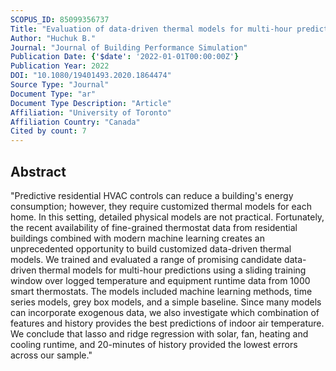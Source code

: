 ```yaml
---
SCOPUS_ID: 85099356737
Title: "Evaluation of data-driven thermal models for multi-hour predictions using residential smart thermostat data"
Author: "Huchuk B."
Journal: "Journal of Building Performance Simulation"
Publication Date: {'$date': '2022-01-01T00:00:00Z'}
Publication Year: 2022
DOI: "10.1080/19401493.2020.1864474"
Source Type: "Journal"
Document Type: "ar"
Document Type Description: "Article"
Affiliation: "University of Toronto"
Affiliation Country: "Canada"
Cited by count: 7
---
```


## Abstract
"Predictive residential HVAC controls can reduce a building's energy consumption; however, they require customized thermal models for each home. In this setting, detailed physical models are not practical. Fortunately, the recent availability of fine-grained thermostat data from residential buildings combined with modern machine learning creates an unprecedented opportunity to build customized data-driven thermal models. We trained and evaluated a range of promising candidate data-driven thermal models for multi-hour predictions using a sliding training window over logged temperature and equipment runtime data from 1000 smart thermostats. The models included machine learning methods, time series models, grey box models, and a simple baseline. Since many models can incorporate exogenous data, we also investigate which combination of features and history provides the best predictions of indoor air temperature. We conclude that lasso and ridge regression with solar, fan, heating and cooling runtime, and 20-minutes of history provided the lowest errors across our sample."
